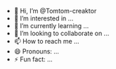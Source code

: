 - 👋 Hi, I’m @Tomtom-creaktor
- 👀 I’m interested in ...
- 🌱 I’m currently learning ...
- 💞️ I’m looking to collaborate on ...
- 📫 How to reach me ...
- 😄 Pronouns: ...
- ⚡ Fun fact: ...

<!---
Tomtom-creaktor/Tomtom-creaktor is a ✨ special ✨ repository because its `README.md` (this file) appears on your GitHub profile.
You can click the Preview link to take a look at your changes.
--->
